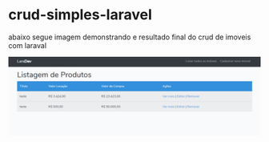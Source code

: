 # crud-simples-laravel
 
abaixo segue imagem demonstrando e resultado final do crud de imoveis com laraval

![](screenshots/home.png)
